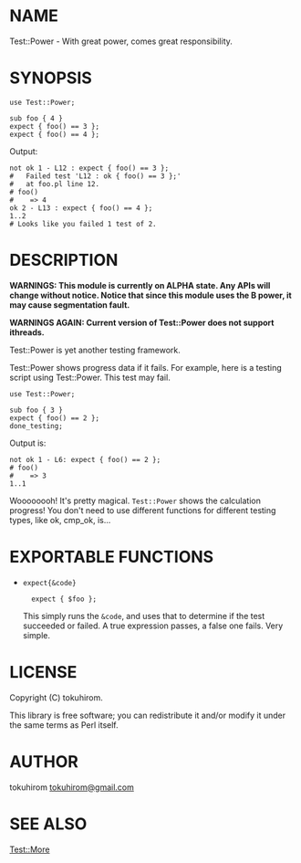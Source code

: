 # NAME

Test::Power - With great power, comes great responsibility.

# SYNOPSIS

    use Test::Power;

    sub foo { 4 }
    expect { foo() == 3 };
    expect { foo() == 4 };

Output:

    not ok 1 - L12 : expect { foo() == 3 };
    #   Failed test 'L12 : ok { foo() == 3 };'
    #   at foo.pl line 12.
    # foo()
    #    => 4
    ok 2 - L13 : expect { foo() == 4 };
    1..2
    # Looks like you failed 1 test of 2.

# DESCRIPTION

__WARNINGS: This module is currently on ALPHA state. Any APIs will change without notice. Notice that since this module uses the B power, it may cause segmentation fault.__

__WARNINGS AGAIN: Current version of Test::Power does not support ithreads.__

Test::Power is yet another testing framework.

Test::Power shows progress data if it fails. For example, here is a testing script using Test::Power. This test may fail.

    use Test::Power;

    sub foo { 3 }
    expect { foo() == 2 };
    done_testing;

Output is:

    not ok 1 - L6: expect { foo() == 2 };
    # foo()
    #    => 3
    1..1

Woooooooh! It's pretty magical. `Test::Power` shows the calculation progress! You don't need to use different functions for different testing types, like ok, cmp\_ok, is...

# EXPORTABLE FUNCTIONS

- `expect{&code}`

        expect { $foo };

    This simply runs the `&code`, and uses that to determine if the test succeeded or failed.
    A true expression passes, a false one fails.  Very simple.

# LICENSE

Copyright (C) tokuhirom.

This library is free software; you can redistribute it and/or modify
it under the same terms as Perl itself.

# AUTHOR

tokuhirom <tokuhirom@gmail.com>

# SEE ALSO

[Test::More](http://search.cpan.org/perldoc?Test::More)
